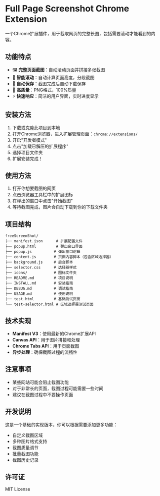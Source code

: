 # Full Page Screenshot Chrome Extension

一个Chrome扩展插件，用于截取网页的完整长图，包括需要滚动才能看到的内容。

## 功能特点

- 🖼️ **完整页面截图**：自动滚动页面并拼接多张截图
- 📱 **智能滚动**：自动计算页面高度，分段截图
- 💾 **自动保存**：截图完成后自动下载保存
- 🎨 **高质量**：PNG格式，100%质量
- ⚡ **快速响应**：简洁的用户界面，实时进度显示

## 安装方法

1. 下载或克隆此项目到本地
2. 打开Chrome浏览器，进入扩展管理页面：`chrome://extensions/`
3. 开启"开发者模式"
4. 点击"加载已解压的扩展程序"
5. 选择项目文件夹
6. 扩展安装完成！

## 使用方法

1. 打开你想要截图的网页
2. 点击浏览器工具栏中的扩展图标
3. 在弹出的窗口中点击"开始截图"
4. 等待截图完成，图片会自动下载到你的下载文件夹

## 项目结构

```
freeScreemShot/
├── manifest.json      # 扩展配置文件
├── popup.html         # 弹出窗口界面
├── popup.js          # 弹出窗口逻辑
├── content.js        # 页面内容脚本（包含区域选择器）
├── background.js     # 后台脚本
├── selector.css      # 选择器样式
├── icons/            # 图标文件夹
├── README.md         # 项目说明
├── INSTALL.md        # 安装指南
├── DEBUG.md          # 调试指南
├── USAGE.md          # 使用说明
├── test.html         # 基础测试页面
└── test-selector.html # 区域选择器测试页面
```

## 技术实现

- **Manifest V3**：使用最新的Chrome扩展API
- **Canvas API**：用于图片拼接和处理
- **Chrome Tabs API**：用于页面截图
- **异步处理**：确保截图过程的流畅性

## 注意事项

- 某些网站可能会阻止截图功能
- 对于非常长的页面，截图过程可能需要一些时间
- 建议在截图过程中不要操作页面

## 开发说明

这是一个基础的实现版本，你可以根据需要添加更多功能：

- 自定义截图区域
- 多种图片格式支持
- 截图质量调节
- 批量截图功能
- 截图历史记录

## 许可证

MIT License 